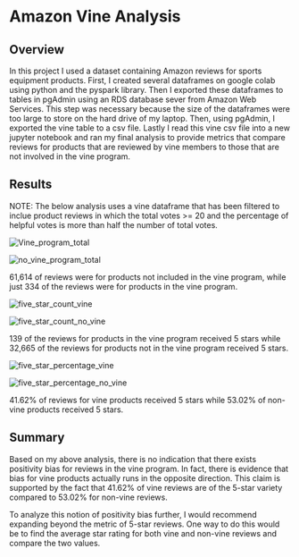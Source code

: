 # Amazon Vine Analysis

## Overview

In this project I used a dataset containing Amazon reviews for sports equipment products. First, I created several dataframes on google colab using python and the pyspark library. Then I exported these dataframes to tables in pgAdmin using an RDS database sever from Amazon Web Services. This step was necessary because the size of the dataframes were too large to store on the hard drive of my laptop. Then, using pgAdmin, I exported the vine table to a csv file. Lastly I read this vine csv file into a new jupyter notebook and ran my final analysis to provide metrics that compare reviews for products that are reviewed by vine members to those that are not involved in the vine program.

## Results

NOTE: The below analysis uses a vine dataframe that has been filtered to inclue product reviews in which the total votes >= 20 and the percentage of helpful votes is more than half the number of total votes.

![Vine_program_total](https://user-images.githubusercontent.com/95651156/165016953-0e24a724-5f81-4595-8080-8a1e3ac02f70.png)


![no_vine_program_total](https://user-images.githubusercontent.com/95651156/165017125-e7c1da8b-1fd4-4bff-b7b1-9fef0de6761f.png)

61,614 of reviews were for products not included in the vine program, while just 334 of the reviews were for products in the vine program.

![five_star_count_vine](https://user-images.githubusercontent.com/95651156/165017545-e2b66e33-22ca-4615-b08e-8974889c24c8.png)

![five_star_count_no_vine](https://user-images.githubusercontent.com/95651156/165017549-f7f7cefa-de27-4aaf-9c17-87473da2101e.png)

139 of the reviews for products in the vine program received 5 stars while 32,665 of the reviews for products not in the vine program received 5 stars.

![five_star_percentage_vine](https://user-images.githubusercontent.com/95651156/165017708-bab3a348-2a79-4cd0-8d43-4bf204628762.png)

![five_star_percentage_no_vine](https://user-images.githubusercontent.com/95651156/165017722-0f315bf0-9e9e-413c-b086-b2fef508e5ec.png)

41.62% of reviews for vine products received 5 stars while 53.02% of non-vine products received 5 stars.

## Summary

Based on my above analysis, there is no indication that there exists positivity bias for reviews in the vine program. In fact, there is evidence that bias for vine products actually runs in the opposite direction. This claim is supported by the fact that 41.62% of vine reviews are of the 5-star variety compared to 53.02% for non-vine reviews.

To analyze this notion of positivity bias further, I would recommend expanding beyond the metric of 5-star reviews. One way to do this would be to find the average star rating for both vine and non-vine reviews and compare the two values. 
